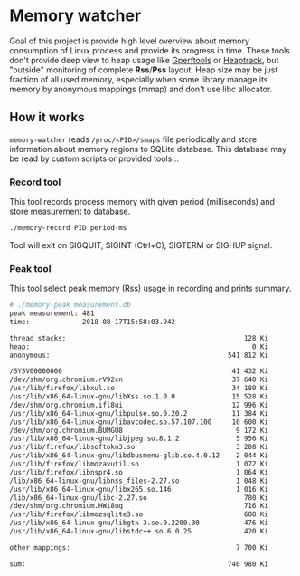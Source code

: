 
# Memory watcher

Goal of this project is provide high level overview about memory consumption of Linux process 
and provide its progress in time. These tools don't provide deep view to heap usage 
like [Gperftools](https://github.com/gperftools/gperftools) or [Heaptrack](https://github.com/KDE/heaptrack), 
but "outside" monitoring of complete **Rss**/**Pss** layout. Heap size may be just fraction of all
used memory, especially when some library manage its memory by anonymous mappings (mmap) and don't use 
libc allocator.

## How it works

`memory-watcher` reads `/proc/<PID>/smaps` file periodically and store information about memory regions 
to SQLite database. This database may be read by custom scripts or provided tools...      

### Record tool

This tool records process memory with given period (milliseconds) and store measurement to database. 

```bash
./memory-record PID period-ms
```

Tool will exit on SIGQUIT, SIGINT (Ctrl+C), SIGTERM or SIGHUP signal.

### Peak tool

This tool select peak memory (Rss) usage in recording and prints summary.

```bash
# ./memory-peak measurement.db
peak measurement: 481
time:             2018-08-17T15:58:03.942

thread stacks:                                            128 Ki
heap:                                                       0 Ki
anonymous:                                            541 812 Ki

/SYSV00000000                                          41 432 Ki
/dev/shm/org.chromium.rV92cn                           37 640 Ki
/usr/lib/firefox/libxul.so                             34 180 Ki
/usr/lib/x86_64-linux-gnu/libXss.so.1.0.0              15 528 Ki
/dev/shm/org.chromium.ifl8ui                           12 996 Ki
/usr/lib/x86_64-linux-gnu/libpulse.so.0.20.2           11 384 Ki
/usr/lib/x86_64-linux-gnu/libavcodec.so.57.107.100     10 600 Ki
/dev/shm/org.chromium.BUMGU8                            9 172 Ki
/usr/lib/x86_64-linux-gnu/libjpeg.so.8.1.2              5 956 Ki
/usr/lib/firefox/libsoftokn3.so                         3 208 Ki
/usr/lib/x86_64-linux-gnu/libdbusmenu-glib.so.4.0.12    2 044 Ki
/usr/lib/firefox/libmozavutil.so                        1 072 Ki
/usr/lib/firefox/libnspr4.so                            1 064 Ki
/lib/x86_64-linux-gnu/libnss_files-2.27.so              1 048 Ki
/usr/lib/x86_64-linux-gnu/libx265.so.146                1 016 Ki
/lib/x86_64-linux-gnu/libc-2.27.so                        780 Ki
/dev/shm/org.chromium.HWi8uq                              716 Ki
/usr/lib/firefox/libmozsqlite3.so                         608 Ki
/usr/lib/x86_64-linux-gnu/libgtk-3.so.0.2200.30           476 Ki
/usr/lib/x86_64-linux-gnu/libstdc++.so.6.0.25             420 Ki

other mappings:                                         7 700 Ki

sum:                                                  740 980 Ki
```
